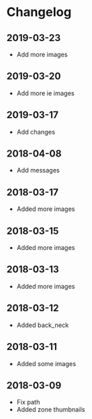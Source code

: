 # Changelog

## 2019-03-23

- Add more images

## 2019-03-20

- Add more ie images

## 2019-03-17

- Add changes

## 2018-04-08

- Add messages

## 2018-03-17

- Added more images

## 2018-03-15

- Added more images

## 2018-03-13

- Added more images

## 2018-03-12

- Added back\_neck

## 2018-03-11

- Added some images

## 2018-03-09

- Fix path
- Added zone thumbnails
